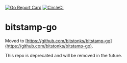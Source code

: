 [![Go Report Card](https://goreportcard.com/badge/github.com/samotarnik/bitstamp-go)](https://goreportcard.com/report/github.com/samotarnik/bitstamp-go)
[![CircleCI](https://circleci.com/gh/samotarnik/bitstamp-go/tree/develop.svg?style=svg)](https://circleci.com/gh/samotarnik/bitstamp-go/tree/develop)

# bitstamp-go

Moved to [https://github.com/bitstonks/bitstamp-go](https://github.com/bitstonks/bitstamp-go).

This repo is deprecated and will be removed in the future.
